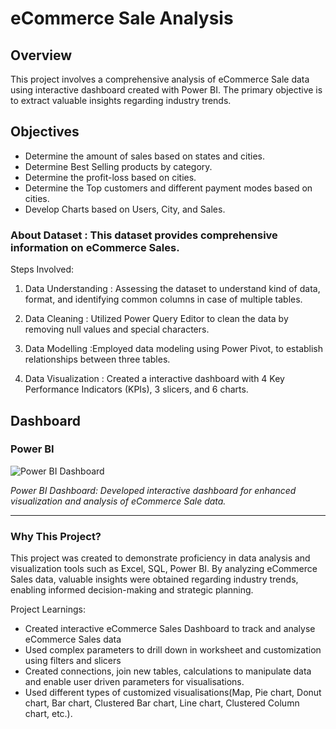 # eCommerce Sale Analysis 

## Overview
This project involves a comprehensive analysis of eCommerce Sale data using interactive dashboard created with Power BI. The primary objective is to extract valuable insights regarding industry trends.

## Objectives
- Determine the amount of sales based on states and cities.
- Determine Best Selling products by category.
- Determine the profit-loss based on cities.
- Determine the Top customers and different payment modes based on cities.
- Develop Charts based on Users, City, and Sales.

### About Dataset : This dataset provides comprehensive information on eCommerce Sales.

Steps Involved:

1) Data Understanding : Assessing the dataset to understand kind of data, format, and identifying common columns in case of multiple tables.

2) Data Cleaning : Utilized Power Query Editor to clean the data by removing null values and special characters.

3) Data Modelling :Employed data modeling using Power Pivot, to establish relationships between three tables.

4) Data Visualization : Created a interactive dashboard with 4 Key Performance Indicators (KPIs), 3 slicers, and 6 charts.


## Dashboard

### Power BI
![Power BI Dashboard](https://github.com/Veky19/Sales-Dashboard/blob/master/Sales%20Dashboard.png)

*Power BI Dashboard: Developed interactive dashboard for enhanced visualization and analysis of eCommerce Sale data.*

---

### Why This Project?
This project was created to demonstrate proficiency in data analysis and visualization tools such as Excel, SQL, Power BI. By analyzing eCommerce Sales data, valuable insights were obtained regarding industry trends, enabling informed decision-making and strategic planning.

Project Learnings:

- Created interactive eCommerce Sales Dashboard to track and analyse eCommerce Sales data
- Used complex parameters to drill down in worksheet and customization using filters and slicers
- Created connections, join new tables, calculations to manipulate data and enable user driven parameters for visualisations.
- Used different types of customized visualisations(Map, Pie chart, Donut chart, Bar chart, Clustered Bar chart, Line chart, Clustered Column chart, etc.).
